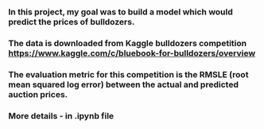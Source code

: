 ### In this project, my goal was to build a model which would predict the prices of bulldozers.
### The data is downloaded from Kaggle bulldozers competition https://www.kaggle.com/c/bluebook-for-bulldozers/overview
### The evaluation metric for this competition is the RMSLE (root mean squared log error) between the actual and predicted auction prices.

### More details - in .ipynb file
